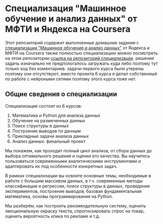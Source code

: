 # Специализация "Машинное обучение и анализ данных" от МФТИ и Яндекса на Coursera

Этот репозиторий содержит выполненные домашние задания с [специализации "Машинное обучение и анализ данных"](https://www.coursera.org/specializations/machine-learning-data-analysis) от Яндекса и МФТИ на Coursera также полностью специализацию можно посмотреть на этом репозитории [ссылка на репозиторий специализации](https://github.com/minhdai2410/machine-learning-data-analysis-yandex-mipt-coursera).
решения задачь изначально не предпологалось загружать куда либо поэтому тут только код без коментариев. задачи первого курса были утерены поэтому они отсутствуют, вместо проекта 6 курса я делал собственный по работе с нейроными сетями поэтому этого курса тоже нет.

## Общие сведения о специализации
Специализация состоит из 6 курсов:

1. Математика и Python для анализа данных
2. Обучение на размеченных данных
3. Поиск структуры в данных
4. Построение выводов по данным
5. Прикладные задачи анализа данных
6. Анализ данных: финальный проект

Мы покажем, как проходит полный цикл анализа, от сбора данных до выбора оптимального решения и оценки его качества. Вы научитесь пользоваться современными аналитическими инструментами и адаптировать их под особенности конкретных задач.

В рамках специализации вы освоите основные темы, необходимые в работе с большим массивом данных, в т.ч. современные методы классификации и регрессии, поиск структуры в данных, проведение экспериментов, построение выводов, базовая фундаментальная математика, основы программирования на Python.

Мы разберём, как построить рекомендательную систему, оценить эмоциональную окраску текста, спрогнозировать спрос на товар, оценить вероятность клика по рекламе и т.д.
